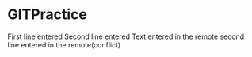 # GITPractice
First line entered
Second line entered
Text entered in the remote
second line entered in the remote(conflict)
